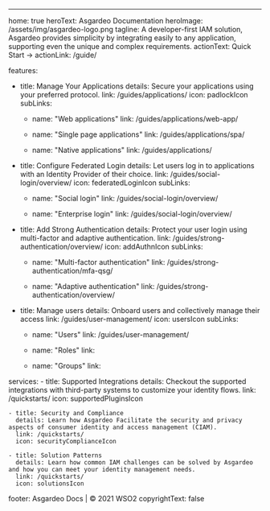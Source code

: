 ---
home: true
heroText: Asgardeo Documentation
heroImage: /assets/img/asgardeo-logo.png
tagline: A developer-first IAM solution, Asgardeo provides simplicity by integrating easily to any application, supporting even the unique and complex requirements.
actionText: Quick Start →
actionLink: /guide/

features:
  - title: Manage Your Applications
    details: Secure your applications using your preferred protocol.
    link: /guides/applications/
    icon: padlockIcon
    subLinks:
      - name: "Web applications"
        link: /guides/applications/web-app/
          
      - name: "Single page applications"
        link: /guides/applications/spa/
      
      - name: "Native applications"
        link: /guides/applications/

  - title: Configure Federated Login
    details: Let users log in to applications with an Identity Provider of their choice.
    link: /guides/social-login/overview/
    icon: federatedLoginIcon
    subLinks:
      - name: "Social login"
        link: /guides/social-login/overview/

      - name: "Enterprise login"
        link: /guides/social-login/overview/

  - title: Add Strong Authentication
    details: Protect your user login using multi-factor and adaptive authentication.
    link: /guides/strong-authentication/overview/
    icon: addAuthnIcon
    subLinks:
      - name: "Multi-factor authentication"
        link: /guides/strong-authentication/mfa-qsg/

      - name: "Adaptive authentication"
        link: /guides/strong-authentication/overview/

  - title: Manage users
    details: Onboard users and collectively manage their access
    link: /guides/user-management/
    icon: usersIcon
    subLinks:
      - name: "Users"
        link: /guides/user-management/

      - name: "Roles"
        link: 

      - name: "Groups"
        link: 

services:
    - title: Supported Integrations
      details: Checkout the supported integrations with third-party systems to customize your identity flows.
      link: /quickstarts/
      icon: supportedPluginsIcon

    - title: Security and Compliance
      details: Learn how Asgardeo Facilitate the security and privacy aspects of consumer identity and access management (CIAM).
      link: /quickstarts/
      icon: securityComplianceIcon

    - title: Solution Patterns 
      details: Learn how common IAM challenges can be solved by Asgardeo and how you can meet your identity management needs.
      link: /quickstarts/
      icon: solutionsIcon

footer: Asgardeo Docs | © 2021 WSO2
copyrightText: false
